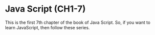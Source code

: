 # Java Script (CH1-7)

This is the first 7th chapter of the book of Java Script. So, if you want to learn JavaScript, then follow these series.
